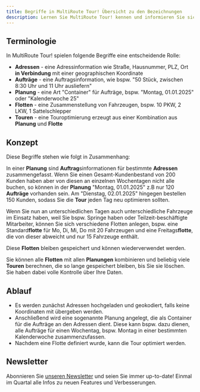 ```yaml
---
title: Begriffe in MultiRoute Tour! Übersicht zu den Bezeichnungen
description: Lernen Sie MultiRoute Tour! kennen und informieren Sie sich über die Terminologie, die zugrundeliegenden Konzepte und den generellen Ablauf vom Adressupload bis zu den fertigen Touren.
---
```


## Terminologie

In MultiRoute Tour! spielen folgende Begriffe eine entscheidende Rolle:

*   **Adressen** - eine Adressinformation wie Straße, Hausnummer, PLZ, Ort **in Verbindung** mit einer geographischen Koordinate
*   **Aufträge** - eine Auftragsinformation, wie bspw. "50 Stück, zwischen 8:30 Uhr und 11 Uhr ausliefern"
*   **Planung** - eine Art "Container" für Aufträge, bspw. "Montag, 01.01.2025" oder "Kalenderwoche 25"
*   **Flotten** - eine Zusammenstellung von Fahrzeugen, bspw. 10 PKW, 2 LKW, 1 Sattelschlepper
*   **Touren** - eine Touroptimierung erzeugt aus einer Kombination aus **Planung** und **Flotte**

## Konzept

Diese Begriffe stehen wie folgt in Zusammenhang:

In einer **Planung** sind **Auftrag**sinformationen für bestimmte **Adressen** zusammengefasst. Wenn Sie einen Gesamt-Kundenbestand von 200 Kunden haben aber von diesen an einzelnen Wochentagen nicht alle buchen, so können in der **Planung** "Montag, 01.01.2025" z.B nur 120 **Aufträge** vorhanden sein. Am "Dienstag, 02.01.2025" hingegen bestellen 150 Kunden, sodass Sie die **Tour** jeden Tag neu optimieren sollten.

Wenn Sie nun an unterschiedlichen Tagen auch unterschiedliche Fahrzeuge im Einsatz haben, weil Sie bspw. Springe haben oder Teilzeit-beschäftigte Mitarbeiter, können Sie sich verschiedene Flotten anlegen, bspw. eine Standard**flotte** für Mo, Di, Mi, Do mit 20 Fahrzeugen und eine Freitags**flotte**, die von dieser abweicht und nur 15 Fahrzeuge enthält.

Diese **Flotten** bleiben gespeichert und können wiederverwendet werden.

Sie können alle **Flotten** mit allen **Planungen** kombinieren und beliebig viele **Touren** berechnen, die so lange gespeichert bleiben, bis Sie sie löschen. Sie haben dabei volle Kontrolle über Ihre Daten.

## Ablauf

*   Es werden zunächst Adressen hochgeladen und geokodiert, falls keine Koordinaten mit übergeben werden.
*   Anschließend wird eine sogenannte Planung angelegt, die als Container für die Aufträge an den Adressen dient. Diese kann bspw. dazu dienen, alle Aufträge für einen Wochentag, bspw. Montag in einer bestimmten Kalenderwoche zusammenzufassen.
*   Nachdem eine Flotte definiert wurde, kann die Tour optimiert werden.

## Newsletter

Abonnieren Sie [unseren Newsletter](https://publ.maillist-manage.com/ua/Optin?od=11287eca5605b8&zx=1283976e&lD=11669435b1efc0ce&n=11699f75114c2c8&sD=11669435b1f80da7) und seien Sie immer up-to-date! Einmal im Quartal alle Infos zu neuen Features und Verbesserungen.
